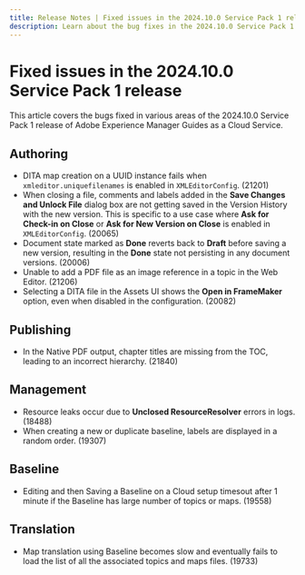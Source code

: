 ```yaml
---
title: Release Notes | Fixed issues in the 2024.10.0 Service Pack 1 release of Adobe Experience Manager Guides 
description: Learn about the bug fixes in the 2024.10.0 Service Pack 1 release of Adobe Experience Manager Guides as a Cloud Service.
---
```

# Fixed issues in the 2024.10.0 Service Pack 1 release

This article covers the bugs fixed in various areas of the 2024.10.0 Service Pack 1 release of Adobe Experience Manager Guides as a Cloud Service.

## Authoring

- DITA map creation on a UUID instance fails when `xmleditor.uniquefilenames` is enabled in `XMLEditorConfig`. (21201)
- When closing a file, comments and labels added in the **Save Changes and Unlock File** dialog box are not getting saved in the Version History with the new version. This is specific to a use case where **Ask for Check-in on Close** or **Ask for New Version on Close** is enabled in `XMLEditorConfig`. (20065)
- Document state marked as **Done** reverts back to **Draft** before saving a new version, resulting in the **Done** state not persisting in any document versions. (20006)
- Unable to add a PDF file as an image reference in a topic in the Web Editor. (21206)
- Selecting a DITA file in the Assets UI shows the **Open in FrameMaker** option, even when disabled in the configuration. (20082)

## Publishing

- In the Native PDF output, chapter titles are missing from the TOC, leading to an incorrect hierarchy. (21840)

 
## Management

- Resource leaks occur due to **Unclosed ResourceResolver** errors in logs. (18488)
- When creating a new or duplicate baseline, labels are displayed in a random order. (19307)


## Baseline

- Editing and then Saving a Baseline on a Cloud setup timesout after 1 minute if the Baseline has large number of topics or maps. (19558)

## Translation

- Map translation using Baseline becomes slow and eventually fails to load the list of all the associated topics and maps files. (19733)
